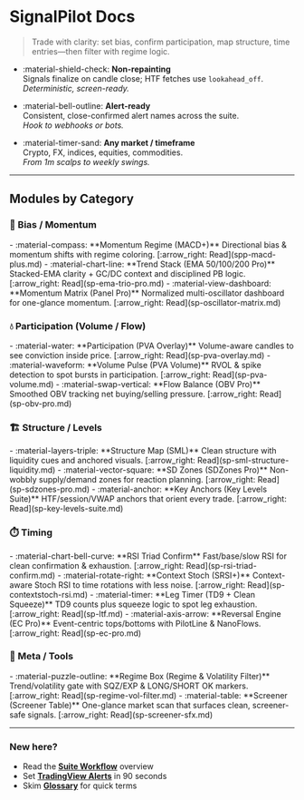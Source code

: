 # SignalPilot Docs

> Trade with clarity: set bias, confirm participation, map structure, time entries—then filter with regime logic.

<div class="grid cards" markdown>

-   :material-shield-check: **Non-repainting**  
    Signals finalize on candle close; HTF fetches use `lookahead_off`.  
    _Deterministic, screen-ready._

-   :material-bell-outline: **Alert-ready**  
    Consistent, close-confirmed alert names across the suite.  
    _Hook to webhooks or bots._

-   :material-timer-sand: **Any market / timeframe**  
    Crypto, FX, indices, equities, commodities.  
    _From 1m scalps to weekly swings._
</div>

---

## Modules by Category

### 🧭 Bias / Momentum
<div class="grid cards" markdown>
-   :material-compass: **Momentum Regime (MACD+)**  
    Directional bias & momentum shifts with regime coloring.  
    [:arrow_right: Read](spp-macd-plus.md)
-   :material-chart-line: **Trend Stack (EMA 50/100/200 Pro)**  
    Stacked-EMA clarity + GC/DC context and disciplined PB logic.  
    [:arrow_right: Read](sp-ema-trio-pro.md)
-   :material-view-dashboard: **Momentum Matrix (Panel Pro)**  
    Normalized multi-oscillator dashboard for one-glance momentum.  
    [:arrow_right: Read](sp-oscillator-matrix.md)
</div>

### 💧 Participation (Volume / Flow)
<div class="grid cards" markdown>
-   :material-water: **Participation (PVA Overlay)**  
    Volume-aware candles to see conviction inside price.  
    [:arrow_right: Read](sp-pva-overlay.md)
-   :material-waveform: **Volume Pulse (PVA Volume)**  
    RVOL & spike detection to spot bursts in participation.  
    [:arrow_right: Read](sp-pva-volume.md)
-   :material-swap-vertical: **Flow Balance (OBV Pro)**  
    Smoothed OBV tracking net buying/selling pressure.  
    [:arrow_right: Read](sp-obv-pro.md)
</div>

### 🏗️ Structure / Levels
<div class="grid cards" markdown>
-   :material-layers-triple: **Structure Map (SML)**  
    Clean structure with liquidity cues and anchored visuals.  
    [:arrow_right: Read](sp-sml-structure-liquidity.md)
-   :material-vector-square: **SD Zones (SDZones Pro)**  
    Non-wobbly supply/demand zones for reaction planning.  
    [:arrow_right: Read](sp-sdzones-pro.md)
-   :material-anchor: **Key Anchors (Key Levels Suite)**  
    HTF/session/VWAP anchors that orient every trade.  
    [:arrow_right: Read](sp-key-levels-suite.md)
</div>

### ⏱️ Timing
<div class="grid cards" markdown>
-   :material-chart-bell-curve: **RSI Triad Confirm**  
    Fast/base/slow RSI for clean confirmation & exhaustion.  
    [:arrow_right: Read](sp-rsi-triad-confirm.md)
-   :material-rotate-right: **Context Stoch (SRSI+)**  
    Context-aware Stoch RSI to time rotations with less noise.  
    [:arrow_right: Read](sp-contextstoch-rsi.md)
-   :material-timer: **Leg Timer (TD9 + Clean Squeeze)**  
    TD9 counts plus squeeze logic to spot leg exhaustion.  
    [:arrow_right: Read](sp-ltf.md)
-   :material-axis-arrow: **Reversal Engine (EC Pro)**  
    Event-centric tops/bottoms with PilotLine & NanoFlows.  
    [:arrow_right: Read](sp-ec-pro.md)
<!-- If you publish RCS docs, add:
-   :material-candle: **Reversal Candlestick Structure (RCS)**
    Clean, non-repainting candlestick reversal map.
    [:arrow_right: Read](sp-rcs.md)
-->
</div>

### 🧩 Meta / Tools
<div class="grid cards" markdown>
-   :material-puzzle-outline: **Regime Box (Regime & Volatility Filter)**  
    Trend/volatility gate with SQZ/EXP & LONG/SHORT OK markers.  
    [:arrow_right: Read](sp-regime-vol-filter.md)
-   :material-table: **Screener (Screener Table)**  
    One-glance market scan that surfaces clean, screener-safe signals.  
    [:arrow_right: Read](sp-screener-sfx.md)
</div>

---

### New here?
- Read the **[Suite Workflow](/ref-workflow/)** overview  
- Set **[TradingView Alerts](/how-to-alerts/)** in 90 seconds  
- Skim **[Glossary](/ref-glossary/)** for quick terms  <!-- keep if you add the file -->
